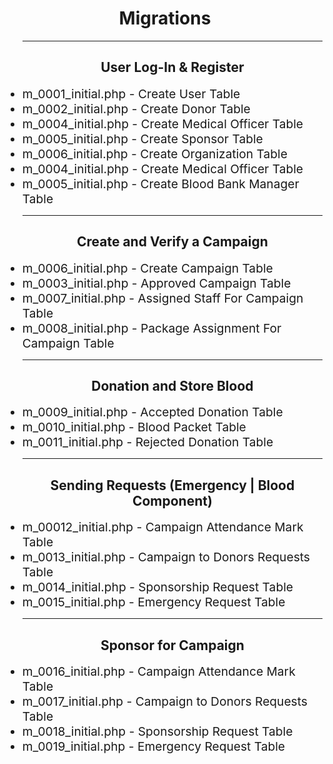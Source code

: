 <center><h1>Migrations</h1></center>
<ul>
<hr>
<center><h2>User Log-In & Register</h2></center>
<li style="font-size: 1.2rem">m_0001_initial.php  - 
    <span style="font-size: 1.2rem"> Create User Table</span>
</li>
<li style="font-size: 1.2rem">m_0002_initial.php  - 
    <span style="font-size: 1.2rem"> Create Donor Table</span>
</li>
<li style="font-size: 1.2rem">m_0004_initial.php  - 
    <span style="font-size: 1.2rem"> Create Medical Officer Table</span>
</li>
<li style="font-size: 1.2rem">m_0005_initial.php  - 
    <span style="font-size: 1.2rem"> Create Sponsor Table</span>
</li>
<li style="font-size: 1.2rem">m_0006_initial.php  - 
    <span style="font-size: 1.2rem"> Create Organization Table</span>
</li>
<li style="font-size: 1.2rem">m_0004_initial.php  - 
    <span style="font-size: 1.2rem"> Create Medical Officer Table</span>
</li>
<li style="font-size: 1.2rem">m_0005_initial.php  - 
    <span style="font-size: 1.2rem"> Create Blood Bank Manager Table</span>
</li>
<hr>
<center><h2>Create and Verify a Campaign</h2></center>
<li style="font-size: 1.2rem">m_0006_initial.php  - 
    <span style="font-size: 1.2rem"> Create Campaign Table</span>
</li>
<li style="font-size: 1.2rem">m_0003_initial.php  - 
    <span style="font-size: 1.2rem"> Approved Campaign Table</span>
</li>

<li style="font-size: 1.2rem">m_0007_initial.php  - 
    <span style="font-size: 1.2rem"> Assigned Staff For Campaign Table</span>
</li>
<li style="font-size: 1.2rem">m_0008_initial.php  - 
    <span style="font-size: 1.2rem"> Package Assignment For Campaign Table</span>
</li>
<hr>
<center><h2>Donation and Store Blood</h2></center>
<li style="font-size: 1.2rem">m_0009_initial.php  - 
    <span style="font-size: 1.2rem"> Accepted Donation Table</span>
</li>
<li style="font-size: 1.2rem">m_0010_initial.php  - 
    <span style="font-size: 1.2rem"> Blood Packet Table</span>
</li>
<li style="font-size: 1.2rem">m_0011_initial.php  - 
    <span style="font-size: 1.2rem"> Rejected Donation Table</span>
</li>
<hr>
<center><h2> Sending Requests (Emergency | Blood Component)</h2></center>
<li style="font-size: 1.2rem">m_00012_initial.php  - 
    <span style="font-size: 1.2rem"> Campaign Attendance Mark Table</span>
</li>
<li style="font-size: 1.2rem">m_0013_initial.php  - 
    <span style="font-size: 1.2rem"> Campaign to Donors Requests Table</span>
</li>
<li style="font-size: 1.2rem">m_0014_initial.php  - 
    <span style="font-size: 1.2rem"> Sponsorship Request Table</span>
</li>
<li style="font-size: 1.2rem">m_0015_initial.php  - 
    <span style="font-size: 1.2rem"> Emergency Request Table</span>
</li>
<hr>
<center><h2> Sponsor for Campaign</h2></center>
<li style="font-size: 1.2rem">m_0016_initial.php  - 
    <span style="font-size: 1.2rem"> Campaign Attendance Mark Table</span>
</li>
<li style="font-size: 1.2rem">m_0017_initial.php  - 
    <span style="font-size: 1.2rem"> Campaign to Donors Requests Table</span>
</li>
<li style="font-size: 1.2rem">m_0018_initial.php  - 
    <span style="font-size: 1.2rem"> Sponsorship Request Table</span>
</li>
<li style="font-size: 1.2rem">m_0019_initial.php  - 
    <span style="font-size: 1.2rem"> Emergency Request Table</span>
</li>


</ul>